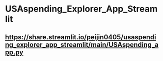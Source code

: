 # USAspending_Explorer_App_Streamlit
## https://share.streamlit.io/peijin0405/usaspending_explorer_app_streamlit/main/USAspending_app.py
